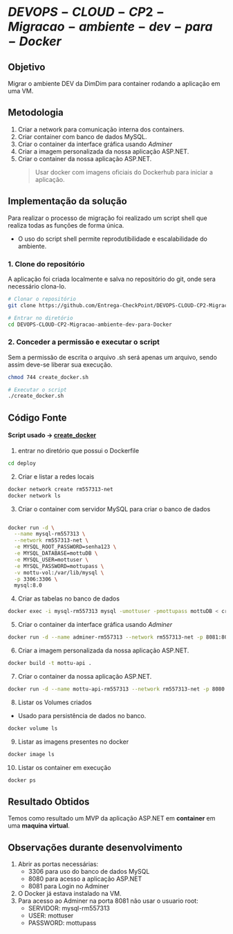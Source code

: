 # $DEVOPS-CLOUD-CP2-Migracao-ambiente-dev-para-Docker$

## __Objetivo__

Migrar o ambiente DEV da DimDim para container rodando a aplicação em uma VM.

## __Metodologia__

1. Criar a network para comunicação interna dos containers.
2. Criar container com banco de dados MySQL.
3. Criar o container da interface gráfica usando _Adminer_
4. Criar a imagem personalizada da nossa aplicação ASP.NET.
5. Criar o container da nossa aplicação ASP.NET.
   > Usar docker com imagens oficiais do Dockerhub para iniciar a aplicação.

## __Implementação da solução__

Para realizar o processo de migração foi realizado um script shell que realiza todas as funções de forma única.

- O uso do script shell permite reprodutibilidade e escalabilidade do ambiente.

### 1. Clone do repositório

A aplicação foi criada localmente e salva no repositório do git, onde sera necessário clona-lo.

```bash
# Clonar o repositório
git clone https://github.com/Entrega-CheckPoint/DEVOPS-CLOUD-CP2-Migracao-ambiente-dev-para-Docker
```

```bash
# Entrar no diretório
cd DEVOPS-CLOUD-CP2-Migracao-ambiente-dev-para-Docker
```

### 2. Conceder a permissão e executar o script

Sem a permissão de escrita o arquivo .sh será apenas um arquivo, sendo assim deve-se liberar sua execução.

```bash
chmod 744 create_docker.sh
```

```bash
# Executar o script
./create_docker.sh
```

## __Código Fonte__

#### Script usado -> [create_docker](./create_docker.sh)

1. entrar no diretório que possui o Dockerfile

```sh
cd deploy
```

2. Criar e listar a redes locais

```sh
docker network create rm557313-net
docker network ls
```

3. Criar o container com servidor MySQL para criar o banco de dados

```sh

docker run -d \
  --name mysql-rm557313 \
  --network rm557313-net \
  -e MYSQL_ROOT_PASSWORD=senha123 \
  -e MYSQL_DATABASE=mottuDB \
  -e MYSQL_USER=mottuser \
  -e MYSQL_PASSWORD=mottupass \
  -v mottu-vol:/var/lib/mysql \
  -p 3306:3306 \
  mysql:8.0

```

4. Criar as tabelas no banco de dados

```sh
docker exec -i mysql-rm557313 mysql -umottuser -pmottupass mottuDB < create_table.sql

```

5. Criar o container da interface gráfica usando _Adminer_

```sh
docker run -d --name adminer-rm557313 --network rm557313-net -p 8081:8080 adminer
```

6. Criar a imagem personalizada da nossa aplicação ASP.NET.

```sh
docker build -t mottu-api .
```

7. Criar o container da nossa aplicação ASP.NET.

```sh
docker run -d --name mottu-api-rm557313 --network rm557313-net -p 8080:8080 mottu-api
```

8. Listar os Volumes criados

- Usado para persistência de dados no banco.

```sh
docker volume ls
```

9. Listar as imagens presentes no docker

```sh
docker image ls
```

10. Listar os container em execução

```sh
docker ps
```

## Resultado Obtidos

Temos como resultado um MVP da aplicação ASP.NET em **container** em uma **maquina virtual**.

## Observações durante desenvolvimento

1. Abrir as portas necessárias:
   - 3306 para uso do banco de dados MySQL
   - 8080 para acesso a aplicação ASP.NET
   - 8081 para Login no Adminer
2. O Docker já estava instalado na VM.
3. Para acesso ao Adminer na porta 8081 não usar o usuario root:
   - SERVIDOR: mysql-rm557313
   - USER: mottuser
   - PASSWORD: mottupass
